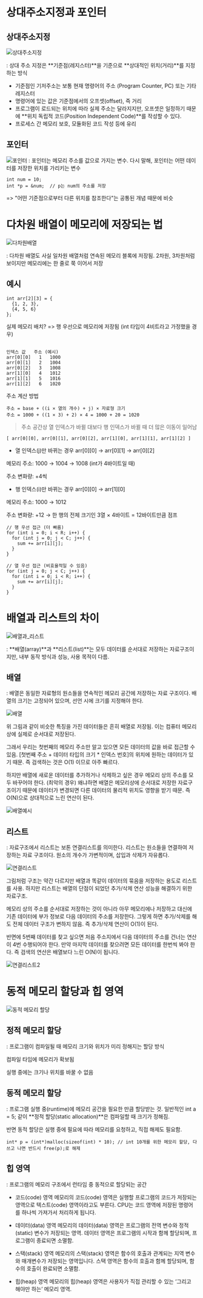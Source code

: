 # 상대주소지정과 포인터

## 상대주소지정

![상대주소지정](https://upload.wikimedia.org/wikipedia/commons/7/7d/%EC%83%81%EB%8C%80_%EC%A3%BC%EC%86%8C_%EC%A7%80%EC%A0%95_%EB%B0%A9%EC%8B%9D.png)

: 상대 주소 지정은 **기준점(레지스터)**을 기준으로 **상대적인 위치(거리)**를 지정하는 방식

- 기준점인 기저주소는 보통 현재 명령어의 주소 (Program Counter, PC) 또는 기타 레지스터
- 명령어에 있는 값은 기준점에서의 오프셋(offset), 즉 거리
- 프로그램이 로드되는 위치에 따라 실제 주소는 달라지지만, 오프셋은 일정하기 때문에 **위치 독립적 코드(Position Independent Code)**를 작성할 수 있다.
- 프로세스 간 메모리 보호, 모듈화된 코드 작성 등에 유리

## 포인터

![포인터](https://dasima.xyz/wp-content/uploads/2019/02/c-pointer-2-1024x344.png)
: 포인터는 메모리 주소를 값으로 가지는 변수. 다시 말해, 포인터는 어떤 데이터를 저장한 위치를 가리키는 변수

```
int num = 10;
int *p = &num;  // p는 num의 주소를 저장
```

=> "어떤 기준점으로부터 다른 위치를 참조한다"는 공통된 개념 때문에 비슷

# 다차원 배열이 메모리에 저장되는 법

![다차원배열](https://blog.kakaocdn.net/dn/UxV1Z/btqFafL894b/rtlrt89xnBe4HKIEmWzMCK/img.png)

: 다차원 배열도 사실 일차원 배열처럼 연속된 메모리 블록에 저장됨. 2차원, 3차원처럼 보이지만 메모리에는 한 줄로 쭉 이어서 저장

## 예시

```
int arr[2][3] = {
  {1, 2, 3},
  {4, 5, 6}
};
```

실제 메모리 배치?
=> 행 우선으로 메모리에 저장됨 (int 타입이 4비트라고 가정했을 경우)

```

인덱스	값	주소 (예시)
arr[0][0]	1	1000
arr[0][1]	2	1004
arr[0][2]	3	1008
arr[1][0]	4	1012
arr[1][1]	5	1016
arr[1][2]	6	1020
```

주소 계산 방법

```
주소 = base + ((i × 열의 개수) + j) × 자료형 크기
주소 = 1000 + ((1 × 3) + 2) × 4 = 1000 + 20 = 1020
```

> 주소 공간상 열 인덱스가 바뀔 대보다 행 인덱스가 바뀔 때 더 많은 이동이 일어남

```
[ arr[0][0], arr[0][1], arr[0][2], arr[1][0], arr[1][1], arr[1][2] ]
```

- 열 인덱스(j)만 바뀌는 경우
  arr[0][0] → arr[0][1] → arr[0][2]

메모리 주소: 1000 → 1004 → 1008 (int가 4바이트일 때)

주소 변화량: +4씩

- 행 인덱스(i)만 바뀌는 경우
  arr[0][0] → arr[1][0]

메모리 주소: 1000 → 1012

주소 변화량: +12
→ 한 행의 전체 크기인 3열 × 4바이트 = 12바이트만큼 점프

```
// 행 우선 접근 (더 빠름)
for (int i = 0; i < R; i++) {
  for (int j = 0; j < C; j++) {
    sum += arr[i][j];
  }
}

// 열 우선 접근 (비효율적일 수 있음)
for (int j = 0; j < C; j++) {
  for (int i = 0; i < R; i++) {
    sum += arr[i][j];
  }
}
```

# 배열과 리스트의 차이

![배열과_리스트](https://velog.velcdn.com/images%2Fbky373%2Fpost%2F4b3f8ad2-7d3c-4c44-91c9-e7b456fcb07f%2Fimage.png)

: **배열(array)**과 **리스트(list)**는 모두 데이터를 순서대로 저장하는 자료구조이지만, 내부 동작 방식과 성능, 사용 목적이 다름.

## 배열

: 배열은 동일한 자료형의 원소들을 연속적인 메모리 공간에 저장하는 자료 구조이다. 배열의 크기는 고정되어 있으며, 선언 시에 크기를 지정해야 한다.

![배열](https://laboputer.github.io/assets/img/algorithm/ds/02_array.PNG)

위 그림과 같이 비슷한 특징을 가진 데이터들은 흔히 배열로 저장됨. 이는 컴퓨터 메모리 상에 실제로 순서대로 저장된다.

그래서 우리는 첫번째의 메모리 주소만 알고 있으면 모든 데이터의 값을 바로 접근할 수 있음. [첫번째 주소 + 데이터 타입의 크기 * 인덱스 번호]의 위치에 원하는 데이터가 있기 때문.
즉 검색하는 것은 O(1) 이므로 아주 빠르다.

하지만 배열에 새로운 데이터를 추가하거나 삭제하고 싶은 경우 메모리 상의 주소를 모두 바꾸어야 한다. (최악의 경우) 왜냐하면 배열은 메모리상에 순서대로 저장한 자료구조이기 때문에 데이터가 변경되면 다른 데이터의 물리적 위치도 영향을 받기 때문. 즉 O(N)으로 상대적으로 느린 연산이 된다.

![배열예시](https://laboputer.github.io/assets/img/algorithm/ds/02_array2.PNG)

## 리스트

: 자료구조에서 리스트는 보톤 연결리스트를 의미한다. 리스트는 원소들을 연결하여 저장하는 자료 구조이다. 원소의 개수가 가변적이며, 삽입과 삭제가 자유롭다.

![연결리스트](https://laboputer.github.io/assets/img/algorithm/ds/02_list.PNG)

그림처럼 구조는 약간 다르지만 배열과 똑같이 데이터의 묶음을 저장하는 용도로 리스트를 사용. 하지만 리스트는 배열의 단점이 되었던 추가/삭제 연산 성능을 해결하기 위한 자료구조.

메모리 상의 주소를 순서대로 저장하는 것이 아니라 아무 메모리에나 저장하고 대신에 기존 데이터에 부가 정보로 다음 데이터의 주소를 저장한다. 그렇게 하면 추가/삭제를 해도 전체 데이터 구조가 변하지 않음. 즉 추가/삭제 연산이 O(1)이 된다.

반면에 5번째 데이터를 찾고 싶으면 처음 주소지에서 다음 데이터의 주소를 건너는 연산이 4번 수행되어야 한다. 만약 마지막 데이터를 찾으려면 모든 데이터를 한번씩 봐야 한다. 즉 검색의 연산은 배열보다 느린 O(N)이 됩니다.

![연결리스트2](https://laboputer.github.io/assets/img/algorithm/ds/02_list2.PNG)

# 동적 메모리 할당과 힙 영역

![동적 메모리 할당](https://velog.velcdn.com/images/shinyeongwoon/post/2c9d450d-f95e-41a5-8229-15943e499e64/image.png)

## 정적 메모리 할당

: 프로그램이 컴파일될 때 메모리 크기와 위치가 미리 정해지는 할당 방식

컴파일 타임에 메모리가 확보됨

실행 중에는 크기나 위치를 바꿀 수 없음

## 동적 메모리 할당

: 프로그램 실행 중(runtime)에 메모리 공간을 필요한 만큼 할당받는 것.
일반적인 int a = 5; 같이 **정적 할당(static allocation)**은 컴파일할 때 크기가 정해짐.

반면 동적 할당은 실행 중에 필요에 따라 메모리를 요청하고, 직접 해제도 필요함.

```
int* p = (int*)malloc(sizeof(int) * 10); // int 10개를 위한 메모리 할당, 다 쓰고 나면 반드시 free(p);로 해제
```

## 힙 영역

: 프로그램의 메모리 구조에서 런타임 중 동적으로 할당되는 공간

- 코드(code) 영역
  메모리의 코드(code) 영역은 실행할 프로그램의 코드가 저장되는 영역으로 텍스트(code) 영역이라고도 부른다.
  CPU는 코드 영역에 저장된 명령어를 하나씩 가져가서 처리하게 됩니다.

- 데이터(data) 영역
  메모리의 데이터(data) 영역은 프로그램의 전역 변수와 정적(static) 변수가 저장되는 영역.
  데이터 영역은 프로그램의 시작과 함께 할당되며, 프로그램이 종료되면 소멸함.

- 스택(stack) 영역
  메모리의 스택(stack) 영역은 함수의 호출과 관계되는 지역 변수와 매개변수가 저장되는 영역입니다.
  스택 영역은 함수의 호출과 함께 할당되며, 함수의 호출이 완료되면 소멸함.

- 힙(heap) 영역
  메모리의 힙(heap) 영역은 사용자가 직접 관리할 수 있는 ‘그리고 해야만 하는’ 메모리 영역.

<!--
# 비트맵

- 간접주소지정

# 3) 동적 메모리 할당 - 힙 영역
배열 등의 변수가 사용하는 메모리는 정적

# 참조와 포인터의 차이
# 블록과 클러스터
- 참조 지역성
-->
